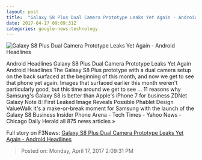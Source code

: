 ```yaml
---
layout: post
title:  "Galaxy S8 Plus Dual Camera Prototype Leaks Yet Again - Android Headlines"
date: 2017-04-17 09:09:31Z
categories: google-news-technology
---
```


![Galaxy S8 Plus Dual Camera Prototype Leaks Yet Again - Android Headlines](https://www.androidheadlines.com/wp-content/uploads/2017/04/Galaxy-S8-Plus-dual-camera-prototype-leak-3.jpg)

Android Headlines Galaxy S8 Plus Dual Camera Prototype Leaks Yet Again Android Headlines The Galaxy S8 Plus prototype with a dual camera setup on the back surfaced at the beginning of this month, and now we get to see that phone yet again. Images that surfaced earlier this month weren't particularly good, but this time around we get to see ... 11 reasons why Samsung's Galaxy S8 is better than Apple's iPhone 7 for business ZDNet Galaxy Note 8: First Leaked Image Reveals Possible Phablet Design ValueWalk It's a make-or-break moment for Samsung with the launch of the Galaxy S8 Business Insider Phone Arena - Tech Times - Yahoo News - Chicago Daily Herald all 875 news articles »


Full story on F3News: [Galaxy S8 Plus Dual Camera Prototype Leaks Yet Again - Android Headlines](http://www.f3nws.com/n/bNRhqE)

> Posted on: Monday, April 17, 2017 2:09:31 PM
